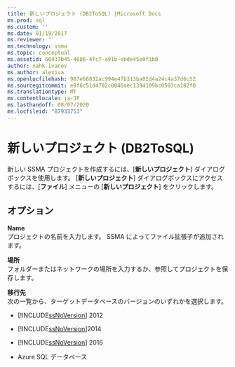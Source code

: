 ```yaml
---
title: 新しいプロジェクト (DB2ToSQL) |Microsoft Docs
ms.prod: sql
ms.custom: ''
ms.date: 01/19/2017
ms.reviewer: ''
ms.technology: ssma
ms.topic: conceptual
ms.assetid: 66437b45-4686-4fc7-a91b-ebde45e0f1b0
author: nahk-ivanov
ms.author: alexiva
ms.openlocfilehash: 987e66832ac994e47b313ba82d4a24c4a37d6c52
ms.sourcegitcommit: e8f6c51d4702c0046aec1394109bc0503ca182f0
ms.translationtype: MT
ms.contentlocale: ja-JP
ms.lasthandoff: 08/07/2020
ms.locfileid: "87933753"
---
```

# <a name="new-project-db2tosql"></a>新しいプロジェクト (DB2ToSQL)
新しい SSMA プロジェクトを作成するには、[**新しいプロジェクト**] ダイアログボックスを使用します。 [**新しいプロジェクト**] ダイアログボックスにアクセスするには、[**ファイル**] メニューの [**新しいプロジェクト**] をクリックします。  
  
## <a name="options"></a>オプション  
**Name**  
プロジェクトの名前を入力します。 SSMA によってファイル拡張子が追加されます。  
  
**場所**  
フォルダーまたはネットワークの場所を入力するか、参照してプロジェクトを保存します。  
  
**移行先**  
次の一覧から、ターゲットデータベースのバージョンのいずれかを選択します。  
  
-   [!INCLUDE[ssNoVersion](../../includes/ssnoversion-md.md)] 2012  
  
-   [!INCLUDE[ssNoVersion](../../includes/ssnoversion-md.md)]2014  
  
-   [!INCLUDE[ssNoVersion](../../includes/ssnoversion-md.md)] 2016  
  
-   Azure SQL データベース  
  
